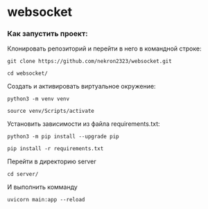# websocket

### Как запустить проект:

Клонировать репозиторий и перейти в него в командной строке:

```
git clone https://github.com/nekron2323/websocket.git
```

```
cd websocket/
```
Cоздать и активировать виртуальное окружение:

```
python3 -m venv venv
```

```
source venv/Scripts/activate
```

Установить зависимости из файла requirements.txt:

```
python3 -m pip install --upgrade pip
```

```
pip install -r requirements.txt
```

Перейти в директорию server
```
cd server/
```
И выполнить комманду
```
uvicorn main:app --reload
```
